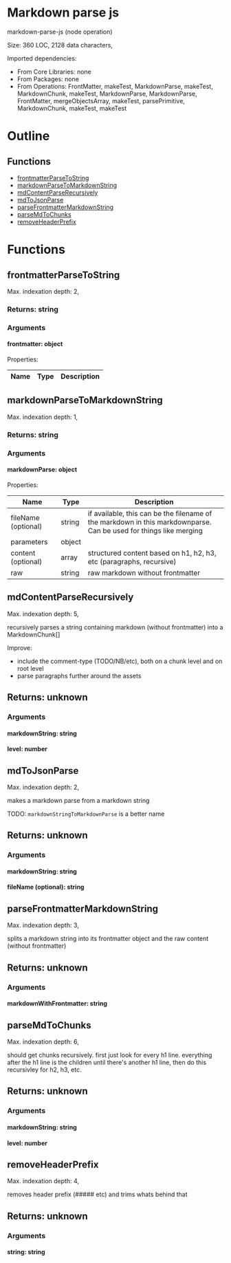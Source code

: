 # Markdown parse js

markdown-parse-js (node operation)

Size: 360 LOC, 2128 data characters, 
 
Imported dependencies:

- From Core Libraries: none
- From Packages: none
- From Operations: FrontMatter, makeTest, MarkdownParse, makeTest, MarkdownChunk, makeTest, MarkdownParse, MarkdownParse, FrontMatter, mergeObjectsArray, makeTest, parsePrimitive, MarkdownChunk, makeTest, makeTest

# Outline

## Functions

- [frontmatterParseToString](#frontmatterParseToString)
- [markdownParseToMarkdownString](#markdownParseToMarkdownString)
- [mdContentParseRecursively](#mdContentParseRecursively)
- [mdToJsonParse](#mdToJsonParse)
- [parseFrontmatterMarkdownString](#parseFrontmatterMarkdownString)
- [parseMdToChunks](#parseMdToChunks)
- [removeHeaderPrefix](#removeHeaderPrefix)



# Functions

## frontmatterParseToString

Max. indexation depth: 2, 



### Returns: string







### Arguments

#### frontmatter: object





Properties: 

 | Name | Type | Description |
|---|---|---|



## markdownParseToMarkdownString

Max. indexation depth: 1, 



### Returns: string







### Arguments

#### markdownParse: object





Properties: 

 | Name | Type | Description |
|---|---|---|
| fileName (optional) | string | if available, this can be the filename of the markdown in this markdownparse. Can be used for things like merging |
| parameters  | object |  |
| content (optional) | array | structured content based on h1, h2, h3, etc (paragraphs, recursive) |
| raw  | string | raw markdown without frontmatter |


## mdContentParseRecursively

Max. indexation depth: 5, 

recursively parses a string containing markdown (without frontmatter) into a MarkdownChunk[]

Improve:
- include the comment-type (TODO/NB/etc), both on a chunk level and on root level
- parse paragraphs further around the assets

## Returns: unknown

### Arguments

#### markdownString: string







#### level: number







## mdToJsonParse

Max. indexation depth: 2, 

makes a markdown parse from a markdown string

TODO: `markdownStringToMarkdownParse` is a better name

## Returns: unknown

### Arguments

#### markdownString: string







#### fileName (optional): string







## parseFrontmatterMarkdownString

Max. indexation depth: 3, 

splits a markdown string into its frontmatter object and the raw content (without frontmatter)

## Returns: unknown

### Arguments

#### markdownWithFrontmatter: string







## parseMdToChunks

Max. indexation depth: 6, 

should get chunks recursively. first just look for every h1 line. everything after the h1 line is the children  until there's another h1 line, then do this recursivley for h2, h3, etc.

## Returns: unknown

### Arguments

#### markdownString: string







#### level: number







## removeHeaderPrefix

Max. indexation depth: 4, 

removes header prefix (##### etc) and trims whats behind that

## Returns: unknown

### Arguments

#### string: string








